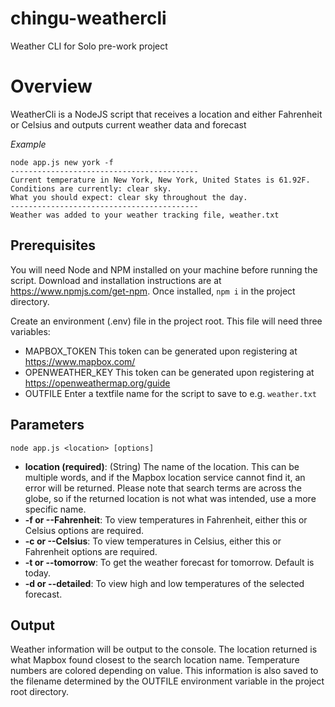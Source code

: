 # chingu-weathercli

Weather CLI for Solo pre-work project

# Overview

WeatherCli is a NodeJS script that receives a location and either Fahrenheit or Celsius and outputs current weather data and forecast

*Example*

```
node app.js new york -f
------------------------------------------
Current temperature in New York, New York, United States is 61.92F.
Conditions are currently: clear sky.
What you should expect: clear sky throughout the day.
------------------------------------------
Weather was added to your weather tracking file, weather.txt 
```
## Prerequisites

You will need Node and NPM installed on your machine before running the script. Download and installation instructions are at https://www.npmjs.com/get-npm. Once installed, ```npm i``` in the project directory.

Create an environment (.env) file in the project root. This file will need three variables:

- MAPBOX_TOKEN This token can be generated upon registering at https://www.mapbox.com/
- OPENWEATHER_KEY This token can be generated upon registering at https://openweathermap.org/guide
- OUTFILE Enter a textfile name for the script to save to e.g. ```weather.txt```

## Parameters

```node app.js <location> [options]```

- **location (required)**: (String) The name of the location. This can be multiple words, and if the Mapbox location service cannot find it, an  error will be returned. Please note that search terms are across the globe, so if the returned location is not what was intended, use a more specific name.
-  **-f or --Fahrenheit**: To view temperatures in Fahrenheit, either this or Celsius options are required.
-  **-c or --Celsius**: To view temperatures in Celsius, either this or Fahrenheit options are required.
-  **-t or --tomorrow**: To get the weather forecast for tomorrow. Default is today.
-  **-d or --detailed**: To view high and low temperatures of the selected forecast.

## Output

Weather information will be output to the console. The location returned is what Mapbox found closest to the search location name. Temperature numbers are colored depending on value. This information is also saved to the filename determined by the OUTFILE environment variable in the project root directory.

